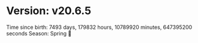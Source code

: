 # Version: v20.6.5
Time since birth: 7493 days, 179832 hours, 10789920 minutes, 647395200 seconds
Season: Spring 🌸
